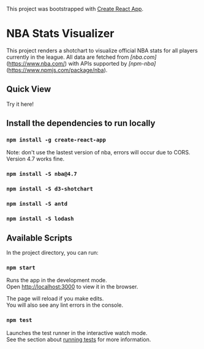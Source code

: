 
This project was bootstrapped with [Create React App](https://github.com/facebook/create-react-app).
# NBA Stats Visualizer
This project renders a shotchart to visualize official NBA stats for all players currently in the league. All data are fetched from  _[nba.com]_(https://www.nba.com/) with APIs supported by _[npm-nba]_(https://www.npmjs.com/package/nba).
## Quick View


Try it here!



## Install the dependencies to run locally

### `npm install -g create-react-app`
Note: don't use the lastest version of nba, errors will occur due to CORS. Version 4.7 works fine.
### `npm install -S nba@4.7`
### `npm install -S d3-shotchart`
### `npm install -S antd`
### `npm install -S lodash`


##  Available Scripts


In the project directory, you can run:

### `npm start`

Runs the app in the development mode.<br>
Open [http://localhost:3000](http://localhost:3000) to view it in the browser.

The page will reload if you make edits.<br>
You will also see any lint errors in the console.

### `npm test`

Launches the test runner in the interactive watch mode.<br>
See the section about [running tests](https://facebook.github.io/create-react-app/docs/running-tests) for more information.



